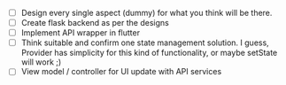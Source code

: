 - [ ] Design every single aspect (dummy) for what you think will be there.
- [ ] Create flask backend as per the designs
- [ ] Implement API wrapper in flutter 
- [ ] Think suitable and confirm one state management solution. I guess, Provider has simplicity for this kind of functionality, or maybe setState will work ;)
- [ ] View model / controller for UI update with API services
